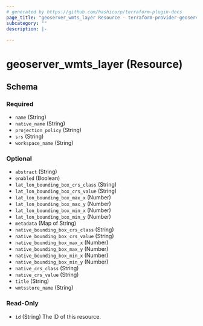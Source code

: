 ```yaml
---
# generated by https://github.com/hashicorp/terraform-plugin-docs
page_title: "geoserver_wmts_layer Resource - terraform-provider-geoserver"
subcategory: ""
description: |-
  
---
```


# geoserver_wmts_layer (Resource)





<!-- schema generated by tfplugindocs -->
## Schema

### Required

- `name` (String)
- `native_name` (String)
- `projection_policy` (String)
- `srs` (String)
- `workspace_name` (String)

### Optional

- `abstract` (String)
- `enabled` (Boolean)
- `lat_lon_bounding_box_crs_class` (String)
- `lat_lon_bounding_box_crs_value` (String)
- `lat_lon_bounding_box_max_x` (Number)
- `lat_lon_bounding_box_max_y` (Number)
- `lat_lon_bounding_box_min_x` (Number)
- `lat_lon_bounding_box_min_y` (Number)
- `metadata` (Map of String)
- `native_bounding_box_crs_class` (String)
- `native_bounding_box_crs_value` (String)
- `native_bounding_box_max_x` (Number)
- `native_bounding_box_max_y` (Number)
- `native_bounding_box_min_x` (Number)
- `native_bounding_box_min_y` (Number)
- `native_crs_class` (String)
- `native_crs_value` (String)
- `title` (String)
- `wmtsstore_name` (String)

### Read-Only

- `id` (String) The ID of this resource.


